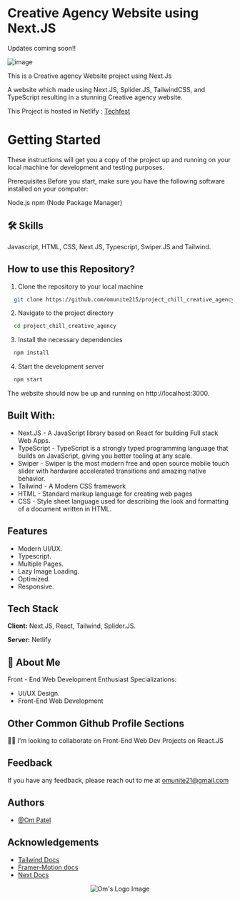 # Creative Agency Website using Next.JS

Updates coming soon!!

![image](https://github.com/omunite215/project_chill_creative_agency/assets/78680563/bb57cf2b-68b5-4563-b8d9-1de008b84770)


This is a Creative agency Website project using Next.Js

A website which made using Next.JS, Splider.JS, TailwindCSS, and TypeScript resulting in a stunning Creative agency website.

This Project is hosted in Netlify : [Techfest](https://techfest-eta.vercel.app/)

# Getting Started
These instructions will get you a copy of the project up and running on your local machine for development and testing purposes.

Prerequisites
Before you start, make sure you have the following software installed on your computer:

Node.js
npm (Node Package Manager)


## 🛠 Skills
Javascript, HTML, CSS, Next.JS, Typescript, Swiper.JS and Tailwind.


## How to use this Repository?

1. Clone the repository to your local machine

```bash
  git clone https://github.com/omunite215/project_chill_creative_agency.git

```
2. Navigate to the project directory

```bash
  cd project_chill_creative_agency
```
3. Install the necessary dependencies
```bash
  npm install
```

4. Start the development server
```bash
  npm start
```

The website should now be up and running on http://localhost:3000.

## Built With:

- Next.JS - A JavaScript library based on React for building Full stack Web Apps.
- TypeScript - TypeScript is a strongly typed programming language that builds on JavaScript, giving you better tooling at any scale.
- Swiper - Swiper is the most modern free and open source mobile touch slider with hardware accelerated transitions and amazing native behavior.
- Tailwind - A Modern CSS framework
- HTML - Standard markup language for creating web pages
- CSS - Style sheet language used for describing the look and formatting of a document written in HTML.

## Features

- Modern UI/UX.
- Typescript.
- Multiple Pages.
- Lazy Image Loading.
- Optimized.
- Responsive.


## Tech Stack

**Client:** Next.JS, React, Tailwind, Splider.JS.

**Server:** Netlify


## 🚀 About Me
Front - End Web Development Enthusiast
Specializations:
- UI/UX Design.
- Front-End Web Development


## Other Common Github Profile Sections

👯‍♀️ I'm looking to collaborate on Front-End Web Dev Projects on React.JS




## Feedback

If you have any feedback, please reach out to me at omunite21@gmail.com


## Authors

- [@Om Patel](https://github.com/omunite215)


## Acknowledgements

 - [Tailwind Docs](https://tailwindcss.com/docs/installation)
 - [Framer-Motion docs](https://www.framer.com/motion/)
 - [Next Docs](https://nextjs.org/docs)



<p align="center">
  <img src="https://avatars.githubusercontent.com/u/78680563?v=4" alt="Om's Logo Image"/>
</p>


